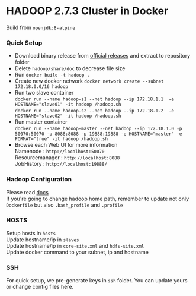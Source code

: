 # HADOOP 2.7.3 Cluster in Docker

Build from `openjdk:8-alpine`

### Quick Setup
- Download binary release from [official releases](http://hadoop.apache.org/releases.html) and extract to repository folder
- Delete `hadoop/share/doc` to decrease file size
- Run `docker build -t hadoop .`
- Create new docker network `docker network create --subnet 172.18.0.0/16 hadoop`
- Run two slave container  
`docker run --name hadoop-s1 --net hadoop --ip 172.18.1.1  -e HOSTNAME="slave01" -it hadoop /hadoop.sh`  
`docker run --name hadoop-s2 --net hadoop --ip 172.18.1.2  -e HOSTNAME="slave02" -it hadoop /hadoop.sh`
- Run master container  
`docker run --name hadoop-master --net hadoop --ip 172.18.1.0 -p 50070:50070 -p 8088:8088 -p 19888:19888 -e HOSTNAME="master" -e FORMAT="true" -it hadoop /hadoop.sh  `
- Browse each Web UI for more information  
Namenode : `http://localhost:50070`  
Resourcemanager : `http://localhost:8088`  
JobHistory : `http://localhost:19888/`

### Hadoop Configuration
Please read [docs](https://hadoop.apache.org/docs/r2.7.3/)  
If you're going to change hadoop home path, remember to update not only `Dockerfile` but also `.bash_profile` and `.profile`

### HOSTS
Setup hosts in `hosts`  
Update hostname/ip in `slaves`  
Update hostname/ip in `core-site.xml` and `hdfs-site.xml`  
Update docker command to your subnet, ip and hostname

### SSH
For quick setup, we pre-generate keys in `ssh` folder. You can update yours or change config files here.

